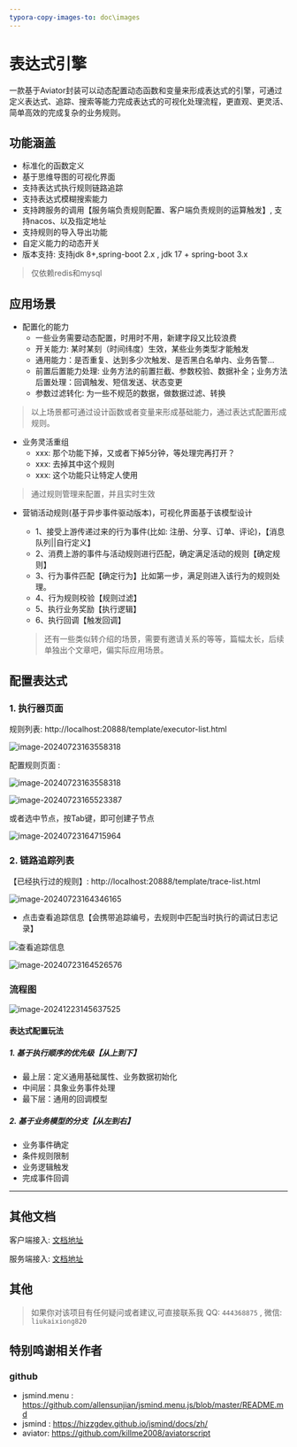 ```yaml
---
typora-copy-images-to: doc\images
---
```


# 表达式引擎

一款基于Aviator封装可以动态配置动态函数和变量来形成表达式的引擎，可通过定义表达式、追踪、搜索等能力完成表达式的可视化处理流程，更直观、更灵活、简单高效的完成复杂的业务规则。

## 功能涵盖

- 标准化的函数定义
- 基于思维导图的可视化界面
- 支持表达式执行规则链路追踪
- 支持表达式模糊搜索能力
- 支持跨服务的调用【服务端负责规则配置、客户端负责规则的运算触发】, 支持nacos、以及指定地址
- 支持规则的导入导出功能
- 自定义能力的动态开关
- 版本支持: 支持jdk 8+,spring-boot 2.x , jdk 17 + spring-boot 3.x

> 仅依赖redis和mysql

## 应用场景

- 配置化的能力
    - 一些业务需要动态配置，时用时不用，新建字段又比较浪费
    - 开关能力: 某时某刻（时间纬度）生效，某些业务类型才能触发
    - 通用能力：是否重复、达到多少次触发、是否黑白名单内、业务告警...
    - 前置后置能力处理: 业务方法的前置拦截、参数校验、数据补全；业务方法后置处理：回调触发、短信发送、状态变更
    - 参数过滤转化: 为一些不规范的数据，做数据过滤、转换

> 以上场景都可通过设计函数或者变量来形成基础能力，通过表达式配置形成规则。

- 业务灵活重组
    - xxx: 那个功能下掉，又或者下掉5分钟，等处理完再打开？
    - xxx: 去掉其中这个规则
    - xxx: 这个功能只让特定人使用

> 通过规则管理来配置，并且实时生效

- 营销活动规则(基于异步事件驱动版本)，可视化界面基于该模型设计

    - 1、接受上游传递过来的行为事件(比如: 注册、分享、订单、评论)，【消息队列||自行定义】
    - 2、消费上游的事件与活动规则进行匹配，确定满足活动的规则【确定规则】
    - 3、行为事件匹配【确定行为】比如第一步，满足则进入该行为的规则处理。
    - 4、行为规则校验【规则过滤】
    - 5、执行业务奖励【执行逻辑】
    - 6、执行回调【触发回调】

  > 还有一些类似转介绍的场景，需要有邀请关系的等等，篇幅太长，后续单独出个文章吧，偏实际应用场景。

## 配置表达式

### 1. 执行器页面

规则列表: http://localhost:20888/template/executor-list.html

![image-20240723163558318](./doc/images/image-20240723163558318.png)

配置规则页面 :

![image-20240723163558318](doc/images/rule-mind.png)

![image-20240723165523387](doc/images/image-20240723165523387.png)

或者选中节点，按Tab键，即可创建子节点

![image-20240723164715964](doc/images/image-20240723164715964.png)

### 2. 链路追踪列表

【已经执行过的规则】: http://localhost:20888/template/trace-list.html

![image-20240723164346165](doc/images/image-20240723164346165.png)

- 点击查看追踪信息【会携带追踪编号，去规则中匹配当时执行的调试日志记录】

![查看追踪信息](doc/images/image-20240723164444930.png)

![image-20240723164526576](doc/images/image-20240723164526576.png)

### 流程图

![image-20241223145637525](./doc/images/liuchengtu_1.png)

#### 表达式配置玩法

##### 1. 基于执行顺序的优先级【从上到下】

- 最上层：定义通用基础属性、业务数据初始化
- 中间层：具象业务事件处理
- 最下层：通用的回调模型

##### 2. 基于业务模型的分支【从左到右】

- 业务事件确定
- 条件规则限制
- 业务逻辑触发
- 完成事件回调

------

## 其他文档

客户端接入:  [文档地址](./expression-mind-map-client-starter/README.md)

服务端接入:  [文档地址](./expression-mind-map-server/README.md)

## 其他
> 如果你对该项目有任何疑问或者建议,可直接联系我
> QQ: `444368875` , 微信: `liukaixiong820` 

## 特别鸣谢相关作者

### github

- jsmind.menu : https://github.com/allensunjian/jsmind.menu.js/blob/master/README.md
- jsmind : https://hizzgdev.github.io/jsmind/docs/zh/
- aviator: https://github.com/killme2008/aviatorscript

